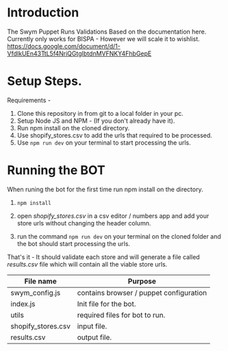 # Introduction

The Swym Puppet Runs Validations Based on the documentation here.
Currently only works for BISPA - However we will scale it to wishlist.
https://docs.google.com/document/d/1-VfdIkUEn43TtL5f4NriQGtgIbtdnMVFNKY4FhbGepE

# Setup Steps.
Requirements - 
 
 1. Clone this repository in from git to a local folder in your pc.
 2. Setup Node JS and NPM  - (If you don't already have it).
 3. Run npm install on the cloned directory.
 4. Use shopify_stores.csv to add the urls that required to be processed.
 5. Use ```npm run dev``` on your terminal to start processing the urls.

# Running the BOT
When runing the bot for the first time run npm install on the directory.
1. ```npm install```

2. open *shopify_stores.csv* in a csv editor / numbers app and add your store urls without changing the header column.

3. run the command ```npm run dev``` on your terminal on the cloned folder and the bot should start processing the urls.


That's it - It should validate each store and will generate a file called  *results.csv* file which will contain all the viable store urls.

File name  |  Purpose
------------ | -------------
swym_config.js | contains browser / puppet configuration
index.js | Init file for the bot.
utils | required files for bot to run.
shopify_stores.csv | input file.
results.csv | output file.



